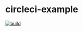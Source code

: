 # circleci-example

[![build](https://github.com/uzuna/githubactions-example/actions/workflows/ci_use_cache_other.yml/badge.svg)](https://github.com/uzuna/githubactions-example/actions/workflows/ci_use_cache_other.yml)

